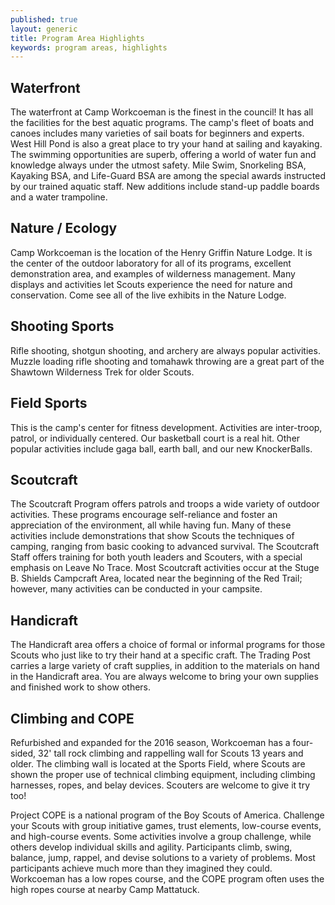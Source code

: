 ```yaml
---
published: true
layout: generic
title: Program Area Highlights
keywords: program areas, highlights
---
```


## Waterfront

The waterfront at Camp Workcoeman is the finest in the council! It has all the
facilities for the best aquatic programs. The camp's fleet of boats and canoes
includes many varieties of sail boats for beginners and experts. West Hill Pond
is also a great place to try your hand at sailing and kayaking. The swimming
opportunities are superb, offering a world of water fun and knowledge always
under the utmost safety. Mile Swim, Snorkeling BSA, Kayaking BSA, and
Life-Guard BSA are among the special awards instructed by our trained aquatic
staff. New additions include stand-up paddle boards and a water trampoline.

## Nature / Ecology

Camp Workcoeman is the location of the Henry Griffin Nature Lodge. It is the
center of the outdoor laboratory for all of its programs, excellent
demonstration area, and examples of wilderness management. Many displays and
activities let Scouts experience the need for nature and conservation. Come see
all of the live exhibits in the Nature Lodge.

## Shooting Sports

Rifle shooting, shotgun shooting, and archery are always popular activities.
Muzzle loading rifle shooting and tomahawk throwing are a great part of the
Shawtown Wilderness Trek for older Scouts.

## Field Sports

This is the camp's center for fitness development. Activities are inter-troop,
patrol, or individually centered. Our basketball court is a real hit. Other
popular activities include gaga ball, earth ball, and our new KnockerBalls.

## Scoutcraft

The Scoutcraft Program offers patrols and troops a wide variety of outdoor
activities. These programs encourage self-reliance and foster an appreciation
of the environment, all while having fun. Many of these activities include
demonstrations that show Scouts the techniques of camping, ranging from basic
cooking to advanced survival. The Scoutcraft Staff offers training for both
youth leaders and Scouters, with a special emphasis on Leave No Trace. Most
Scoutcraft activities occur at the Stuge B. Shields Campcraft Area, located
near the beginning of the Red Trail; however, many activities can be conducted
in your campsite.

## Handicraft

The Handicraft area offers a choice of formal or informal programs for those
Scouts who just like to try their hand at a specific craft. The Trading Post
carries a large variety of craft supplies, in addition to the materials on hand
in the Handicraft area. You are always welcome to bring your own supplies and
finished work to show others.

## Climbing and COPE

Refurbished and expanded for the 2016 season, Workcoeman has a four-sided, 32'
tall rock climbing and rappelling wall for Scouts 13 years and older. The
climbing wall is located at the Sports Field, where Scouts are shown the proper
use of technical climbing equipment, including climbing harnesses, ropes, and
belay devices. Scouters are welcome to give it try too!

Project COPE is a national program of the Boy Scouts of America. Challenge your
Scouts with group initiative games, trust elements, low-course events, and
high-course events. Some activities involve a group challenge, while others
develop individual skills and agility. Participants climb, swing, balance,
jump, rappel, and devise solutions to a variety of problems. Most participants
achieve much more than they imagined they could. Workcoeman has a low ropes
course, and the COPE program often uses the high ropes course at nearby Camp
Mattatuck.
